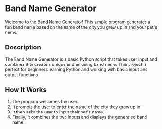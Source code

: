 # Band Name Generator

Welcome to the Band Name Generator! This simple program generates a fun band name based on the name of the city you grew up in and your pet's name.

## Description

The Band Name Generator is a basic Python script that takes user input and combines it to create a unique and amusing band name. This project is perfect for beginners learning Python and working with basic input and output functions.

## How It Works

1. The program welcomes the user.
2. It prompts the user to enter the name of the city they grew up in.
3. It then asks the user to input their pet's name.
4. Finally, it combines the two inputs and displays the generated band name.




